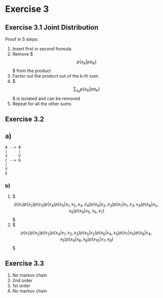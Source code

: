 # Exercise 3
## Exercise 3.1 Joint Distribution

Proof in 5 steps:

1. Insert first in second formula
2. Remove $$$p(x_K|pa_K)$$$ from the product
3. Factor out the product out of the k-th sum
4. $$$\sum_{x_K}p(x_K|pa_K)$$$ is isolated and can be removed
5. Repeat for all the other sums

## Exercise 3.2

## a)

    A --> B
    |     |
    V     V
    C --> D
    |
    V
    E

### b)

1. $$$p(x_1)p(x_2)p(x_3)p(x_4)p(x_5|x_1, x_2, x_3, x_4)p(x_6|x_2, x_3)p(x_7|x_1, x_3, x_4)p(x_8|x_5,x_6)p(x_9|x_5,x_6,x_7)$$$
2. $$$p(x_1)p(x_2)p(x_3)p(x_4|x_1,x_2,x_3)p(x_5|x_2)p(x_6|x_4,x_5)p(x_7|x_5)p(x_8|x_4,x_5)p(x_9|x_6,x_8)p(x_{10}|x_7,x_8)$$$

## Exercise 3.3

1. No markov chain
2. 2nd order
3. 1st order
4. No markov chain